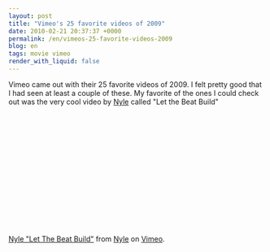 ```yaml
---
layout: post
title: "Vimeo's 25 favorite videos of 2009"
date: 2010-02-21 20:37:37 +0000
permalink: /en/vimeos-25-favorite-videos-2009
blog: en
tags: movie vimeo
render_with_liquid: false
---
```


<!-- textlint-disable rousseau -->

<p>Vimeo came out with their 25 favorite videos of 2009. I felt pretty good that I had seen at least a couple of these. My favorite of the ones I could check out was the very cool video by <a href="http://www.nyleraps.com/">Nyle</a> called &quot;Let the Beat Build&quot;</p>

<object width="400" height="225"><param name="allowfullscreen" value="true" /><param name="allowscriptaccess" value="always" /><param name="movie" value="http://vimeo.com/moogaloop.swf?clip_id=4189528&amp;server=vimeo.com&amp;show_title=1&amp;show_byline=1&amp;show_portrait=0&amp;color=&amp;fullscreen=1" /><embed src="http://vimeo.com/moogaloop.swf?clip_id=4189528&amp;server=vimeo.com&amp;show_title=1&amp;show_byline=1&amp;show_portrait=0&amp;color=&amp;fullscreen=1" type="application/x-shockwave-flash" allowfullscreen="true" allowscriptaccess="always" width="400" height="225"></embed></object><p><a href="http://vimeo.com/4189528">Nyle "Let The Beat Build"</a> from <a href="http://vimeo.com/user1060118">Nyle</a> on <a href="http://vimeo.com">Vimeo</a>.</p>

<!-- textlint-enable rousseau -->
